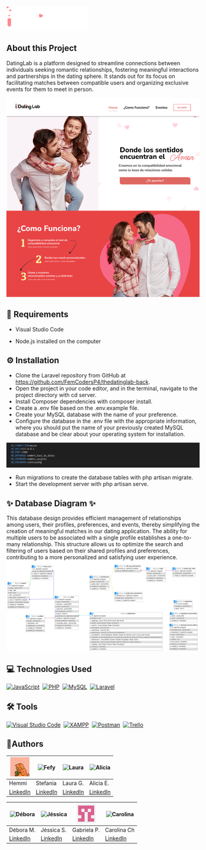 
![Logo](https://github.com/Jasz-17/im-genes/blob/main/Logo%20Blanco.png?raw=true)


## About this Project

DatingLab is a platform designed to streamline connections between individuals seeking romantic relationships, fostering meaningful interactions and partnerships in the dating sphere. It stands out for its focus on facilitating matches between compatible users and organizing exclusive events for them to meet in person.

![Home](https://github.com/Jasz-17/im-genes/blob/main/Home-desktopgit.png?raw=true)

##  📌 Requirements

-  Visual Studio Code

-  Node.js installed on the computer
## ⚙️ Installation

- Clone the Laravel repository from GitHub at https://github.com/FemCodersP4/thedatinglab-back.
- Open the project in your code editor, and in the terminal, navigate to the project directory with cd server.
- Install Composer dependencies with composer install.
- Create a .env file based on the .env.example file.
- Create your MySQL database with the name of your preference.
- Configure the database in the .env file with the appropriate information, where you should put the name of your previously created MySQL database and be clear about your operating system for installation.


![Logo](https://github.com/Jasz-17/im-genes/blob/main/Captura%20de%20pantalla%202024-04-07%20165624.png?raw=true)

- Run migrations to create the database tables with php artisan migrate.
- Start the development server with php artisan serve.




    
## ✨ Database Diagram ✨
This database design provides efficient management of relationships among users, their profiles, preferences, and events, thereby simplifying the creation of meaningful matches in our dating application. The ability for multiple users to be associated with a single profile establishes a one-to-many relationship. This structure allows us to optimize the search and filtering of users based on their shared profiles and preferences, contributing to a more personalized and satisfying user experience.
![Screenshot](https://github.com/Jasz-17/im-genes/blob/main/image%2034.png?raw=true)


## 💻 Technologies Used

[![JavaScript](https://img.shields.io/badge/JavaScript-F7DF1E?style=for-the-badge&logo=javascript&logoColor=black)](https://developer.mozilla.org/en-US/docs/Web/JavaScript)&nbsp;
[![PHP](https://img.shields.io/badge/PHP-v8.0-777BB4?style=for-the-badge&logo=php&logoColor=white)](https://www.php.net/)&nbsp;
[![MySQL](https://img.shields.io/badge/MySQL-4479A1?style=for-the-badge&logo=mysql&logoColor=white)](https://www.mysql.com/)&nbsp;
[![Laravel](https://img.shields.io/badge/Laravel-v10.0.0-FF2D20?style=for-the-badge&logo=laravel&logoColor=white)](https://laravel.com/)




##  🛠️ Tools

[![Visual Studio Code](https://img.shields.io/badge/Visual_Studio_Code-8A2BE2?style=for-the-badge&logo=visual-studio-code&logoColor=white)](https://code.visualstudio.com/)&nbsp;
[![XAMPP](https://img.shields.io/badge/XAMPP-FF0000?style=for-the-badge&logo=xampp&logoColor=white)](https://www.apachefriends.org/index.html)&nbsp;
[![Postman](https://img.shields.io/badge/Postman-FF7034?style=for-the-badge&logo=postman&logoColor=white)](https://www.postman.com/)&nbsp;
[![Trello](https://img.shields.io/badge/Trello-0052CC?style=for-the-badge&logo=trello&logoColor=white)](https://trello.com/)


## 🔗Authors

| ![Hemmi](https://github.com/Jasz-17/im-genes/blob/main/104555511.jpg?raw=true) | ![Fefy](https://avatars.githubusercontent.com/stef-ania?s=50) | ![Laura](https://avatars.githubusercontent.com/ImLauraGS?s=50) | ![Alicia](https://avatars.githubusercontent.com/AliciaoE?s=50) |
| --- | --- | --- | --- |
| Hemmi | Stefania | Laura G. | Alicia E. |
| [LinkedIn](https://www.linkedin.com/in/hemileidis/) | [LinkedIn](https://www.linkedin.com/in/stefania-desogus/) | [LinkedIn](https://www.linkedin.com/in/laura-gil-solano/) | [LinkedIn](https://github.com/FemCodersP4/thedatinglab-front/blob/main/www.linkedin.com/in/alicia-ontiveros-escudero) |

| ![Débora](https://avatars.githubusercontent.com/debora-smb?s=50) | ![Jéssica](https://avatars.githubusercontent.com/Jasz-17?s=50) | ![Gabriela](https://github.com/Jasz-17/im-genes/blob/main/annaLucian.png?raw=true) | ![Carolina](https://avatars.githubusercontent.com/Thazet?s=50) |
| --- | --- | --- | --- |
| Débora M. | Jéssica S. | Gabriela P. | Carolina Ch |
| [LinkedIn](https://www.linkedin.com/in/debora-smenezes/) | [LinkedIn](https://www.linkedin.com/in/jéssicazs) | [LinkedIn](https://www.linkedin.com/in/gabriela-poves-navarro/) | [LinkedIn](https://github.com/FemCodersP4/thedatinglab-front/blob/main) |




